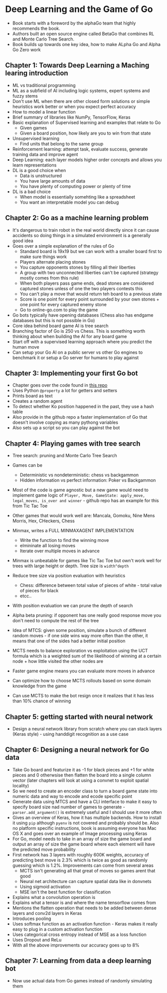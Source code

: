 # Deep Learning and the Game of Go

* Book starts with a foreword by the alphaGo team that highly recommends the book.
* Authors built an open source engine called BetaGo that combines RL and Monte Carlo Tree Search.
* Book builds up towards one key idea, how to make ALpha Go and Alpha Go Zero work


## Chapter 1: Towards Deep Learning a Maching learing introduction
* ML vs traditional programming
* ML as a subfield of AI including logic systems, expert systems and fuzzy stems
* Don't use ML when there are other closed form solutions or simple heuristics work better or when you expect perfect accuracy
* How to model a linear function
* Brief summary of libraries like NumPy, TensorFlow, Keras
* Basic explanation of Supervised learning and examples that relate to Go
    - Given games 
    - Given a board position, how likely are you to win from that state
* Unsupervised learning
    - Find units that belong to the same group
* Reinforcement learning: attempt task, evaluate success, generate training data and improve agent
* Deep Learning: each layer models higher order concepts and allows you learn representations
* DL is a good choice when
    - Data is unstructured
    - You have large amounts of data
    - You have plenty of computing power or plenty of time
* DL is a bad choice
    - When model is essentially somehting like a spreadsheet
    - You want an interpretable model you can debug

## Chapter 2: Go as a machine learning problem
* It's dangerous to train robot in the real world directly since it can cause accidents so doing things in a simulated environment is a generally good idea
* Goes over a simple explanation of the rules of Go
    - Standard board is 19x19 but we can work with a smaller board first to make sure things work
    - Players alternate placing stones
    - You capture opponents stones by filling all their liberties
    - A group with two unconnected liberties can't be captured (strategy mostly comes from this rule)
    - When both players pass game ends, dead stones are considered captured stones unless of one the two players contests this
    - You can't play a move that would return teh board to a previous state
    - Score is one point for every point surrounded by your own stones + one point for every captured enemy stone 
    * Go to online-go.com to play the game
* Go bots typically have opening databases (Chess also has endgame databases but this is not possible in Go)
* Core idea behind board game AI is tree search
* Branching factor of Go is 250 vs Chess. This is something worth thinking about when building the AI for any board game
* Start off with a supervised learning approach where you predict the human move
* Can setup your Go AI on a public server vs other Go engines to benchmark it or setup a Go server for humans to play against

## Chapter 3: Implementing your first Go bot
* Chapter goes over the code found in [this repo](https://github.com/maxpumperla/deep_learning_and_the_game_of_go/blob/master/code/dlgo/goboard_slow.py)
* Uses Python ```@property``` a lot for getters and setters
* Prints board as text
* Creates a random agent
* To detect whether Ko position happened in the past, they use a hash table
* Also provide in the github repo a faster implementation of Go that doesn't involve copying as many pythong variables
* Also sets up a script so you can play against the bot


## Chapter 4: Playing games with tree search
* Tree search: pruning and Monte Carlo Tree Search
* Games can be
    - Deterministic vs nondeterministic: chess vs backgammon
    - Hidden information vs perfect information: Poker vs Backgammon

* Most of the code is game agnostic but a new game would need to implement game logic of ```Player, Move, GameState: apply_move, legal_moves, is_over and winner``` - github repo has an example for this from Tic Tac Toe
* Other games that would work well are: Mancala, Gomoku, Nine Mens Morris, Hex, CHeckers, Chess
* Minmax, writes a FULL MINMAXAGENT IMPLEMENTATION
    - Write the function to find the winning move
    - elmininate all losing moves
    - Iterate over multiple moves in advance
* Minmax is unbeatable for games like Tic Tac Toe but own't work well for trees with large height or depth. Tree size is ```width^depth```
* Reduce tree size via position evaluation with heuristics
    - Chess: difference between total value of pieces of white - total value of pieces for black
    - etcc..
* With position evaluation we can prune the depth of search 
* Alpha beta pruning: if opponent has one really good response move you don't need to compute the rest of the tree
* Idea of MTCS: given some position, simulate a bunch of different random moves - if one side wins way more often than the other, it means that one of the sides had a better initial position
* MCTS needs to balance exploration vs exploitation using the UCT formula which is a weighted sum of the likelihood of winning at a certain node + how little visited the other nodes are
* Faster game engine means you can evaluate more moves in advance
* Can optimize how to choose MCTS rollouts based on some domain knowledge from the game
* Can use MCTS to make the bot resign once it realizes that it has less than 10% chance of winning

## Chapter 5: getting started with neural network
* Design a neural network library from scratch where you can stack layers (Keras style) - using handdigit recognition as a use case

## Chapter 6: Designing a neural network for Go data
* Take Go board and featurize it as -1 for black pieces and +1 for white pieces and 0 otherwsise then flatten the board into a single column vector (later chapters will look at using a convnet to exploit spatial locality)
* So we need to create an encoder class to  turn a board game state into numeric data and way to encode and ecode specific point
* Generate data using MTCS and have a CLI interface to make it easy to specify board size nad number of games to generate - ```parser.add_argument()``` is extremely useful and I should use it more often
* Gives an overview of Keras, how it has multiple backends. How to install it using ```pip``` although ```pyenv``` is not covered and probably should be. Also no platform specific instructions, book is assuming everyone has Mac OS X and goes over an example of Image processing using Keras
* For Go, model needs to take in an array of size the game board and output an array of size the game board where each element will have the predicted move probability
* First network has 3 layers with roughly 600K weights, accuracy of predicting best move is 2.3% which is twice as good as randomly guessing which is 1.2%. Improvements can come from several areas
    - MCTS isn't generating all that great of moves so games arent that good
    - Neural net architecture can capture spatial data like in donvnets
    - Using sigmoid activation
    - MSE isn't the best function for classification
* Explains what a convolution operation is
* Explains what a tensor is and where the name tensorflow comes from
* Mentions the flatten operation that needs to be added between dense layers and conv2d layers in Keras
* Introduces pooling
* Uses softmax function as an activation function - Keras makes it really easy to plug in a custom activation function
* Uses categorical cross entropy instead of MSE as a loss function
* Uses Dropout and ReLu
* With all the above improvements our accuracy goes up to 8%

## Chapter 7: Learning from data a deep learning bot
* Now use actual data from Go games instead of randomly simulating them
